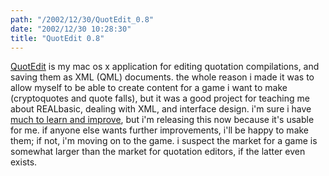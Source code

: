 ```yaml
---
path: "/2002/12/30/QuotEdit_0.8" 
date: "2002/12/30 10:28:30" 
title: "QuotEdit 0.8" 
---
```

<p><a href="http://www.randomchaos.com/qml/quotedit/">QuotEdit</a> is my mac os x application for editing quotation compilations, and saving them as XML (QML) documents. the whole reason i made it was to allow myself to be able to create content for a game i want to make (cryptoquotes and quote falls), but it was a good project for teaching me about REALbasic, dealing with XML, and interface design. i'm sure i have <a href="http://weblog.randomchaos.com/index.php?date=2002-12-29&amp;title=why+interfaces+are+bad">much to learn and improve</a>, but i'm releasing this now because it's usable for me. if anyone else wants further improvements, i'll be happy to make them; if not, i'm moving on to the game. i suspect the market for a game is somewhat larger than the market for quotation editors, if the latter even exists.</p>